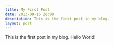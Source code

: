 ```yaml
---
title: My First Post
date: 2013-09-16 20:00
description: This is the first post in my blog.
layout: post
---
```


This is the first post in my blog. Hello World!

